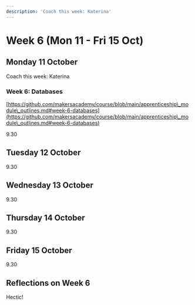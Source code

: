 ```yaml
---
description: 'Coach this week: Katerina'
---
```


# Week 6 (Mon 11 - Fri 15 Oct)

## Monday 11 October

Coach this week: Katerina&#x20;

### Week 6: Databases

[https://github.com/makersacademy/course/blob/main/apprenticeship\_module\_outlines.md#week-6-databases](https://github.com/makersacademy/course/blob/main/apprenticeship\_module\_outlines.md#week-6-databases)

9.30



## Tuesday 12 October

9.30



## Wednesday 13 October

9.30



## Thursday 14 October

9.30



## Friday 15 October

9.30



## Reflections on Week 6

Hectic!

